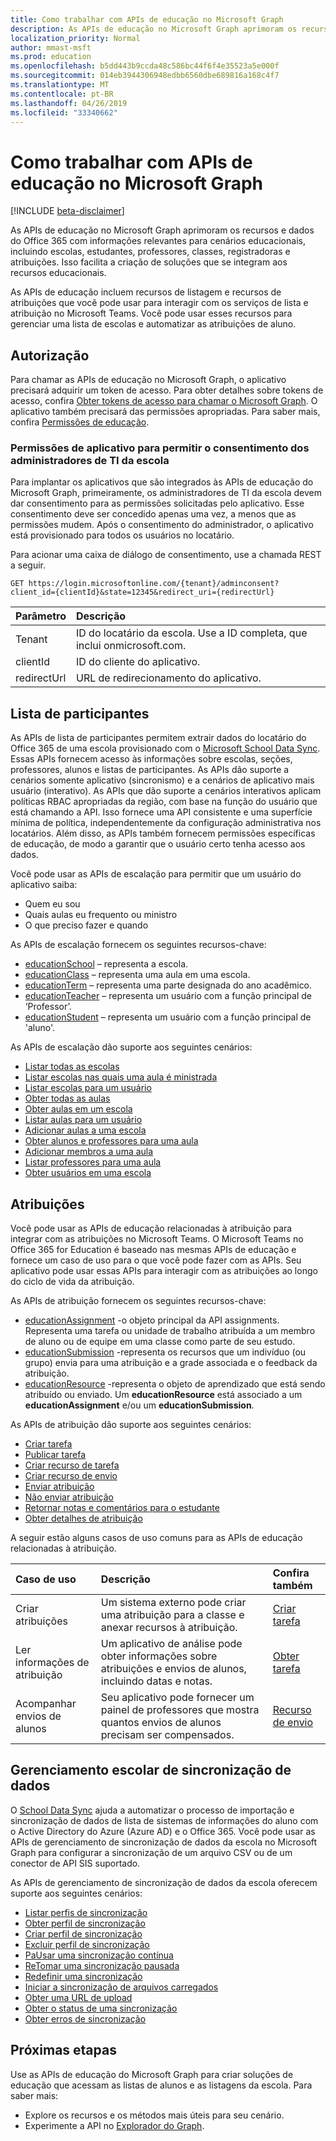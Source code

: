 ```yaml
---
title: Como trabalhar com APIs de educação no Microsoft Graph
description: As APIs de educação no Microsoft Graph aprimoram os recursos e dados do Office 365 com informações relevantes para cenários educacionais, incluindo escolas, estudantes, professores, classes, registradoras e atribuições. Isso facilita a criação de soluções que se integram aos recursos educacionais.
localization_priority: Normal
author: mmast-msft
ms.prod: education
ms.openlocfilehash: b5dd443b9ccda48c586bc44f6f4e35523a5e000f
ms.sourcegitcommit: 014eb3944306948edbb6560dbe689816a168c4f7
ms.translationtype: MT
ms.contentlocale: pt-BR
ms.lasthandoff: 04/26/2019
ms.locfileid: "33340662"
---
```

# <a name="working-with-education-apis-in-microsoft-graph"></a>Como trabalhar com APIs de educação no Microsoft Graph

[!INCLUDE [beta-disclaimer](../../includes/beta-disclaimer.md)]

As APIs de educação no Microsoft Graph aprimoram os recursos e dados do Office 365 com informações relevantes para cenários educacionais, incluindo escolas, estudantes, professores, classes, registradoras e atribuições. Isso facilita a criação de soluções que se integram aos recursos educacionais.

As APIs de educação incluem recursos de listagem e recursos de atribuições que você pode usar para interagir com os serviços de lista e atribuição no Microsoft Teams. Você pode usar esses recursos para gerenciar uma lista de escolas e automatizar as atribuições de aluno.

## <a name="authorization"></a>Autorização

Para chamar as APIs de educação no Microsoft Graph, o aplicativo precisará adquirir um token de acesso. Para obter detalhes sobre tokens de acesso, confira [Obter tokens de acesso para chamar o Microsoft Graph](https://developer.microsoft.com/graph/docs/concepts/auth_overview). O aplicativo também precisará das permissões apropriadas. Para saber mais, confira [Permissões de educação](/graph/permissions-reference#education-permissions). 

### <a name="app-permissions-to-enable-school-it-admins-to-consent"></a>Permissões de aplicativo para permitir o consentimento dos administradores de TI da escola 

Para implantar os aplicativos que são integrados às APIs de educação do Microsoft Graph, primeiramente, os administradores de TI da escola devem dar consentimento para as permissões solicitadas pelo aplicativo. Esse consentimento deve ser concedido apenas uma vez, a menos que as permissões mudem. Após o consentimento do administrador, o aplicativo está provisionado para todos os usuários no locatário.

Para acionar uma caixa de diálogo de consentimento, use a chamada REST a seguir.

```
GET https://login.microsoftonline.com/{tenant}/adminconsent?
client_id={clientId}&state=12345&redirect_uri={redirectUrl}
```

|Parâmetro|Descrição|
|:--------|:----------|
|Tenant|ID do locatário da escola. Use a ID completa, que inclui onmicrosoft.com.|
|clientId|ID do cliente do aplicativo.|
|redirectUrl|URL de redirecionamento do aplicativo.|


## <a name="rostering"></a>Lista de participantes

As APIs de lista de participantes permitem extrair dados do locatário do Office 365 de uma escola provisionado com o [Microsoft School Data Sync](https://sds.microsoft.com/). Essas APIs fornecem acesso às informações sobre escolas, seções, professores, alunos e listas de participantes. As APIs dão suporte a cenários somente aplicativo (sincronismo) e a cenários de aplicativo mais usuário (interativo). As APIs que dão suporte a cenários interativos aplicam políticas RBAC apropriadas da região, com base na função do usuário que está chamando a API. Isso fornece uma API consistente e uma superfície mínima de política, independentemente da configuração administrativa nos locatários. Além disso, as APIs também fornecem permissões específicas de educação, de modo a garantir que o usuário certo tenha acesso aos dados.

Você pode usar as APIs de escalação para permitir que um usuário do aplicativo saiba:

- Quem eu sou
- Quais aulas eu frequento ou ministro
- O que preciso fazer e quando

As APIs de escalação fornecem os seguintes recursos-chave:

- [educationSchool](educationschool.md) – representa a escola.
- [educationClass](educationclass.md) – representa uma aula em uma escola.
- [educationTerm](educationterm.md) – representa uma parte designada do ano acadêmico.
- [educationTeacher](educationteacher.md) – representa um usuário com a função principal de ‘Professor’.
- [educationStudent](educationstudent.md) – representa um usuário com a função principal de 'aluno'.

As APIs de escalação dão suporte aos seguintes cenários:

- [Listar todas as escolas](../api/educationroot-list-schools.md) 
- [Listar escolas nas quais uma aula é ministrada](../api/educationclass-list-schools.md)
- [Listar escolas para um usuário](../api/educationuser-list-schools.md)
- [Obter todas as aulas](../api/educationroot-list-classes.md )
- [Obter aulas em um escola](../api/educationschool-list-classes.md)
- [Listar aulas para um usuário](../api/educationuser-list-classes.md)
- [Adicionar aulas a uma escola](../api/educationschool-post-classes.md)
- [Obter alunos e professores para uma aula](../api/educationclass-list-members.md)
- [Adicionar membros a uma aula](../api/educationclass-post-members.md) 
- [Listar professores para uma aula](../api/educationclass-list-teachers.md)
- [Obter usuários em uma escola](../api/educationschool-list-users.md)

<!-- Should you list delete scenarios here as well? -->

## <a name="assignments"></a>Atribuições 

Você pode usar as APIs de educação relacionadas à atribuição para integrar com as atribuições no Microsoft Teams. O Microsoft Teams no Office 365 for Education é baseado nas mesmas APIs de educação e fornece um caso de uso para o que você pode fazer com as APIs. Seu aplicativo pode usar essas APIs para interagir com as atribuições ao longo do ciclo de vida da atribuição. 

As APIs de atribuição fornecem os seguintes recursos-chave:

- [educationAssignment](educationassignment.md) -o objeto principal da API assignments. Representa uma tarefa ou unidade de trabalho atribuída a um membro de aluno ou de equipe em uma classe como parte de seu estudo.
- [educationSubmission](educationsubmission.md) -representa os recursos que um indivíduo (ou grupo) envia para uma atribuição e a grade associada e o feedback da atribuição.
- [educationResource](educationresource.md) -representa o objeto de aprendizado que está sendo atribuído ou enviado. Um **educationResource** está associado a um **educationAssignment** e/ou um **educationSubmission**.

As APIs de atribuição dão suporte aos seguintes cenários:

- [Criar tarefa](../api/educationclass-post-assignments.md)
- [Publicar tarefa](../api/educationassignment-publish.md)
- [Criar recurso de tarefa](../api/educationassignment-post-resources.md)
- [Criar recurso de envio](../api/educationsubmission-post-resources.md)
- [Enviar atribuição](../api/educationsubmission-submit.md) 
- [Não enviar atribuição](../api/educationsubmission-unsubmit.md)   
- [Retornar notas e comentários para o estudante](../api/educationsubmission-return.md) 
- [Obter detalhes de atribuição](../api/educationuser-list-assignments.md)

A seguir estão alguns casos de uso comuns para as APIs de educação relacionadas à atribuição.

|Caso de uso|Descrição|Confira também|
|:-------|:----------|:-------|
|Criar atribuições|Um sistema externo pode criar uma atribuição para a classe e anexar recursos à atribuição.|[Criar tarefa](../api/educationassignment-post-resources.md)|
|Ler informações de atribuição|Um aplicativo de análise pode obter informações sobre atribuições e envios de alunos, incluindo datas e notas.|[Obter tarefa](../api/educationassignment-get.md)|
|Acompanhar envios de alunos|Seu aplicativo pode fornecer um painel de professores que mostra quantos envios de alunos precisam ser compensados.|[Recurso de envio](educationsubmission.md)|

## <a name="school-data-sync-management"></a>Gerenciamento escolar de sincronização de dados

O [School Data Sync](https://sds.microsoft.com/) ajuda a automatizar o processo de importação e sincronização de dados de lista de sistemas de informações do aluno com o Active Directory do Azure (Azure AD) e o Office 365. Você pode usar as APIs de gerenciamento de sincronização de dados da escola no Microsoft Graph para configurar a sincronização de um arquivo CSV ou de um conector de API SIS suportado.

As APIs de gerenciamento de sincronização de dados da escola oferecem suporte aos seguintes cenários:

- [Listar perfis de sincronização](../api/educationsynchronizationprofile-list.md)
- [Obter perfil de sincronização](../api/educationsynchronizationprofile-get.md)
- [Criar perfil de sincronização](../api/educationsynchronizationprofile-post.md)
- [Excluir perfil de sincronização](../api/educationsynchronizationprofile-delete.md)
- [PaUsar uma sincronização contínua](../api/educationsynchronizationprofile-pause.md)
- [ReTomar uma sincronização pausada](../api/educationsynchronizationprofile-resume.md)
- [Redefinir uma sincronização](../api/educationsynchronizationprofile-reset.md)
- [Iniciar a sincronização de arquivos carregados](../api/educationsynchronizationprofile-start.md) 
- [Obter uma URL de upload](../api/educationsynchronizationprofile-uploadurl.md)
- [Obter o status de uma sincronização](../api/educationsynchronizationprofilestatus-get.md)
- [Obter erros de sincronização](../api/educationsynchronizationerrors-get.md)


## <a name="next-steps"></a>Próximas etapas
Use as APIs de educação do Microsoft Graph para criar soluções de educação que acessam as listas de alunos e as listagens da escola. Para saber mais:

- Explore os recursos e os métodos mais úteis para seu cenário.
- Experimente a API no [Explorador do Graph](https://developer.microsoft.com/graph/graph-explorer).

